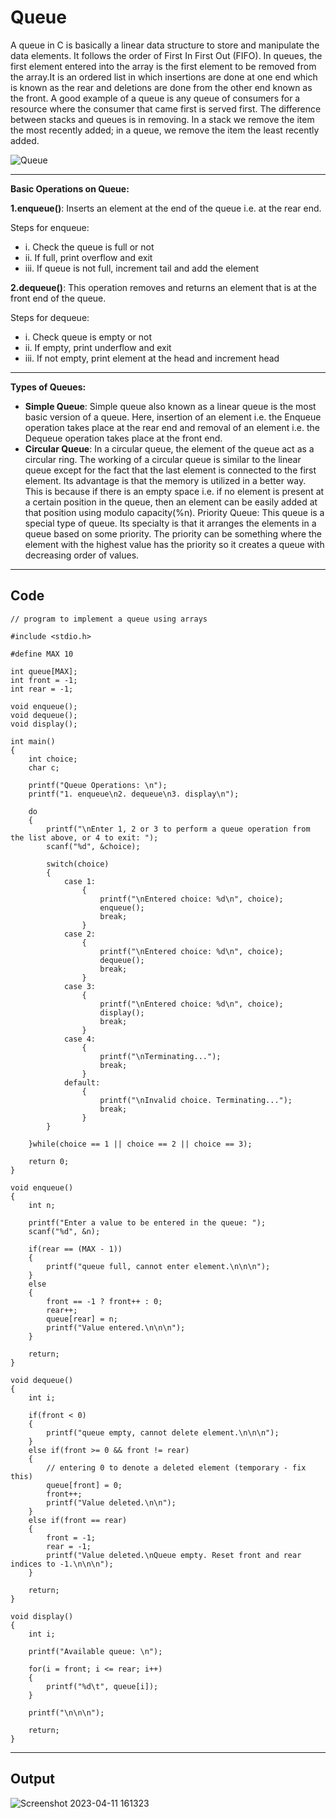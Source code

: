 # Queue
A queue in C is basically a linear data structure to store and manipulate the data elements. It follows the order of First In First Out (FIFO). In queues, the first element entered into the array is the first element to be removed from the array.It is an ordered list in which insertions are done at one end which is known as the rear and deletions are done from the other end known as the front. A good example of a queue is any queue of consumers for a resource where the consumer that came first is served first. 
The difference between stacks and queues is in removing. In a stack we remove the item the most recently added; in a queue, we remove the item the least recently added.



![Queue](https://user-images.githubusercontent.com/113619312/234083750-37286d7b-bc2d-41b0-8baa-85782428fb43.png)

---

__Basic Operations on Queue:__ 


__1.enqueue()__: Inserts an element at the end of the queue i.e. at the rear end.

Steps for enqueue:
- i. Check the queue is full or not
- ii. If full, print overflow and exit
- iii. If queue is not full, increment tail and add the element

__2.dequeue()__: This operation removes and returns an element that is at the front end of the queue.

Steps for dequeue:
- i. Check queue is empty or not
- ii. If empty, print underflow and exit
- iii. If not empty, print element at the head and increment head

---

__Types of Queues:__ 
- __Simple Queue__: Simple queue also known as a linear queue is the most basic version of a queue. Here, insertion of an element i.e. the Enqueue operation takes place at the rear end and removal of an element i.e. the Dequeue operation takes place at the front end.
- __Circular Queue__:  In a circular queue, the element of the queue act as a circular ring. The working of a circular queue is similar to the linear queue except for the fact that the last element is connected to the first element. Its advantage is that the memory is utilized in a better way. This is because if there is an empty space i.e. if no element is present at a certain position in the queue, then an element can be easily added at that position using modulo capacity(%n).
Priority Queue: This queue is a special type of queue. Its specialty is that it arranges the elements in a queue based on some priority. The priority can be something where the element with the highest value has the priority so it creates a queue with decreasing order of values. 

---

## __Code__
```
// program to implement a queue using arrays

#include <stdio.h>

#define MAX 10

int queue[MAX];
int front = -1;
int rear = -1;

void enqueue();
void dequeue();
void display();

int main()
{
	int choice;
	char c;
	
	printf("Queue Operations: \n");
	printf("1. enqueue\n2. dequeue\n3. display\n");
	
	do
	{	
		printf("\nEnter 1, 2 or 3 to perform a queue operation from the list above, or 4 to exit: ");
		scanf("%d", &choice);
	
		switch(choice)
		{
			case 1:
				{
					printf("\nEntered choice: %d\n", choice);
					enqueue();
					break;
				}
			case 2:
				{
					printf("\nEntered choice: %d\n", choice);
					dequeue();
					break;
				}
			case 3:
				{
					printf("\nEntered choice: %d\n", choice);
					display();
					break;				
				}
			case 4:
				{
					printf("\nTerminating...");
					break;
				}
			default:
				{
					printf("\nInvalid choice. Terminating...");
					break;
				}		
		}
		
	}while(choice == 1 || choice == 2 || choice == 3);
	
	return 0;
}

void enqueue()
{
	int n;
	
	printf("Enter a value to be entered in the queue: ");
	scanf("%d", &n);
	
	if(rear == (MAX - 1))
	{
		printf("queue full, cannot enter element.\n\n\n");
	}
	else
	{
		front == -1 ? front++ : 0;
		rear++;
		queue[rear] = n;
		printf("Value entered.\n\n\n");
	}
	
	return;	
}

void dequeue()
{
	int i;
	
	if(front < 0)
	{
		printf("queue empty, cannot delete element.\n\n\n");
	}
	else if(front >= 0 && front != rear)
	{
		// entering 0 to denote a deleted element (temporary - fix this)
		queue[front] = 0;
		front++;
		printf("Value deleted.\n\n");
	}
	else if(front == rear)
	{
		front = -1;
		rear = -1;
		printf("Value deleted.\nQueue empty. Reset front and rear indices to -1.\n\n\n");
	}
	
	return;
}

void display()
{
	int i;
	
	printf("Available queue: \n");
	
	for(i = front; i <= rear; i++)
	{
		printf("%d\t", queue[i]);
	}
	
	printf("\n\n\n");
	
	return;
}
```

---

## __Output__
![Screenshot 2023-04-11 161323](https://user-images.githubusercontent.com/113619312/234086285-ab424a02-95ca-4b1b-8cc5-6c23cc0e230f.png)
